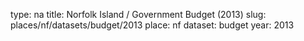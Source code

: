 type: na
title: Norfolk Island / Government Budget (2013)
slug: places/nf/datasets/budget/2013
place: nf
dataset: budget
year: 2013
